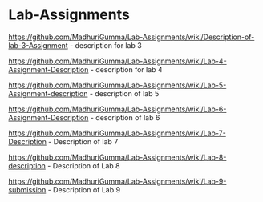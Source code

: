 # Lab-Assignments

https://github.com/MadhuriGumma/Lab-Assignments/wiki/Description-of-lab-3-Assignment - description for lab 3

https://github.com/MadhuriGumma/Lab-Assignments/wiki/Lab-4-Assignment-Description - description for lab 4

https://github.com/MadhuriGumma/Lab-Assignments/wiki/Lab-5-Assignment-description - description of lab 5

https://github.com/MadhuriGumma/Lab-Assignments/wiki/Lab-6-Assignment-Description - description of lab 6

https://github.com/MadhuriGumma/Lab-Assignments/wiki/Lab-7-Description - Description of lab 7

https://github.com/MadhuriGumma/Lab-Assignments/wiki/Lab-8-description - Description of Lab 8

https://github.com/MadhuriGumma/Lab-Assignments/wiki/Lab-9-submission - Description of Lab 9
